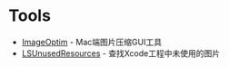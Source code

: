 # Tools

- [ImageOptim](https://github.com/ImageOptim/ImageOptim) - Mac端图片压缩GUI工具
- [LSUnusedResources](https://github.com/tinymind/LSUnusedResources) - 查找Xcode工程中未使用的图片
